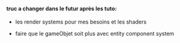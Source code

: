 #### truc a changer dans le futur après les tuto:

- les render systems pour mes besoins et les shaders

- faire que le gameObjet soit plus avec entity component system